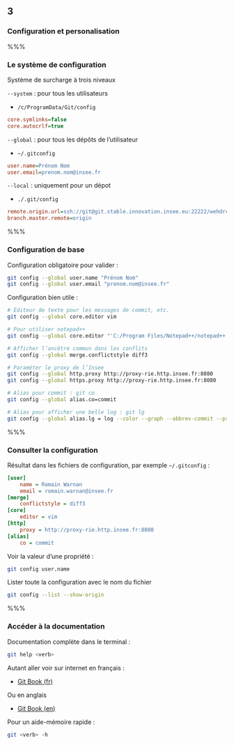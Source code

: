 <!-- .slide: data-background-image="images/logo-git.png" data-background-size="600px" class="chapter" -->
## 3
### Configuration et personalisation


%%%


<!-- .slide: class="slide" data-background-image="images/logo-git.png" data-background-size="600px" -->
### Le système de configuration

Système de surcharge à trois niveaux

`--system` : pour tous les utilisateurs
 - `/c/ProgramData/Git/config`

```ini
core.symlinks=false
core.autocrlf=true
```

`--global` : pour tous les dépôts de l’utilisateur
 - `~/.gitconfig`

```ini
user.name=Prénom Nom
user.email=prenom.nom@insee.fr
```

`--local` : uniquement pour un dépot
 - `./.git/config`

```ini
remote.origin.url=ssh://git@git.stable.innovation.insee.eu:22222/wehdrc/formation-git.git
branch.master.remote=origin
```


%%%


<!-- .slide: class="slide" data-background-image="images/logo-git.png" data-background-size="600px" -->
### Configuration de base

Configuration obligatoire pour valider :
```bash
git config --global user.name "Prénom Nom"
git config --global user.email "prenom.nom@insee.fr"
```

Configuration bien utile :
```bash
# Éditeur de texte pour les messages de commit, etc.
git config --global core.editor vim

# Pour utiliser notepad++
git config --global core.editor "'C:/Program Files/Notepad++/notepad++.exe' -multiInst -nosession"

# Afficher l’ancêtre commun dans les conflits
git config --global merge.conflictstyle diff3

# Paraméter le proxy de l’Insee
git config --global http.proxy http://proxy-rie.http.insee.fr:8080
git config --global https.proxy http://proxy-rie.http.insee.fr:8080

# Alias pour commit : git co
git config --global alias.co=commit

# Alias pour afficher une belle log : git lg
git config --global alias.lg = log --color --graph --abbrev-commit --pretty=format:'%Cred%h%Creset -%C(yellow)%d%Creset %s %Cgreen(%cr) %C(bold blue)<%an>%Creset'
```


%%%


<!-- .slide: class="slide" data-background-image="images/logo-git.png" data-background-size="600px" -->
### Consulter la configuration
Résultat dans les fichiers de configuration, par exemple `~/.gitconfig` :

```ini
[user]
	name = Romain Warnan
	email = romain.warnan@insee.fr
[merge]
	conflictstyle = diff3
[core]
	editor = vim
[http]
	proxy = http://proxy-rie.http.insee.fr:8080
[alias]
	co = commit
```

Voir la valeur d’une propriété :
```bash
git config user.name
```

Lister toute la configuration avec le nom du fichier
```bash
git config --list --show-origin
```


%%%


<!-- .slide: class="slide" data-background-image="images/logo-git.png" data-background-size="600px" -->
### Accéder à la documentation

Documentation complète dans le terminal :
```bash
git help <verb>
```

Autant aller voir sur internet en français :
 - [Git Book (fr)](https://git-scm.com/book/fr/v2)

Ou en anglais
 - [Git Book (en)](https://git-scm.com/book/en/v2)

Pour un aide-mémoire rapide :
```bash
git <verb> -h
```